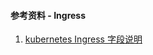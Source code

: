 #### 参考资料 - Ingress

1. [kubernetes Ingress 字段说明](https://kubernetes.io/docs/reference/generated/kubernetes-api/v1.21/#ingress-v1-networking-k8s-io)
